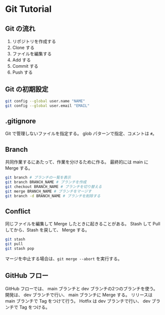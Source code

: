 # Git Tutorial

## Git の流れ

1. リポジトリを作成する
2. Clone する
3. ファイルを編集する
4. Add する
5. Commit する
6. Push する

## Git の初期設定

```bash
git config --global user.name "NAME"
git config --global user.email "EMAIL"
```

## .gitignore

Git で管理しないファイルを指定する。
glob パターンで指定、コメントは `#`。

## Branch

共同作業するにあたって、作業を分けるために作る。
最終的には main に Merge する。

```bash
git branch # ブランチの一覧を表示
git branch BRANCH_NAME # ブランチを作成
git checkout BRANCH_NAME # ブランチを切り替える
git merge BRANCH_NAME # ブランチをマージす
git branch -d BRANCH_NAME # ブランチを削除する
```

## Conflict

同じファイルを編集して Merge したときに起きることがある。
Stash して Pull してから、Stash を戻して、 Merge する。

```bash
git stash
git pull
git stash pop
```

マージを中止する場合は、`git merge --abort` を実行する。

## GitHub フロー

GitHub フローでは、 main ブランチと dev ブランチの2つのブランチを使う。
開発は、 dev ブランチで行い、 main ブランチに Merge する。
リリースは main ブランチで Tag をつけて行う。
Hotfix は dev ブランチで行い、 dev ブランチで Tag をつける。
